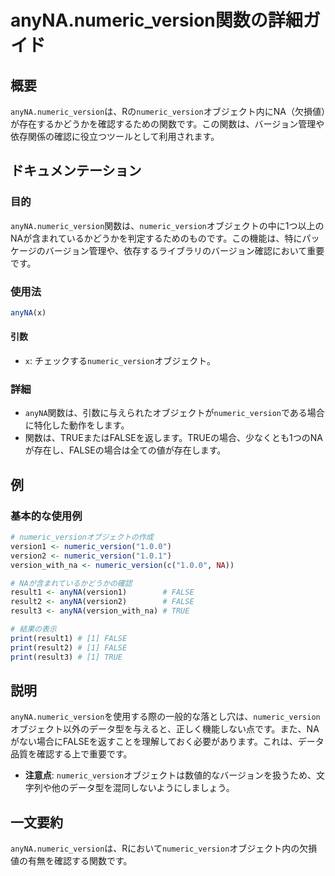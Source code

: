 <!--
Meta Description: # anyNA.numeric_version関数の詳細ガイド ## 概要 `anyNA.numeric_version`は、Rの`numeric_version`オブジェクト内にNA（欠損値）が存在するかどうかを確認するための関数です。この関数は、バージョン管理や依存関係の確認に役立つツールとして...
Meta Keywords: numeric_version, anyna, false, 関数は, print
-->

# anyNA.numeric_version関数の詳細ガイド

## 概要
`anyNA.numeric_version`は、Rの`numeric_version`オブジェクト内にNA（欠損値）が存在するかどうかを確認するための関数です。この関数は、バージョン管理や依存関係の確認に役立つツールとして利用されます。

## ドキュメンテーション

### 目的
`anyNA.numeric_version`関数は、`numeric_version`オブジェクトの中に1つ以上のNAが含まれているかどうかを判定するためのものです。この機能は、特にパッケージのバージョン管理や、依存するライブラリのバージョン確認において重要です。

### 使用法
```R
anyNA(x)
```

#### 引数
- `x`: チェックする`numeric_version`オブジェクト。

### 詳細
- `anyNA`関数は、引数に与えられたオブジェクトが`numeric_version`である場合に特化した動作をします。
- 関数は、TRUEまたはFALSEを返します。TRUEの場合、少なくとも1つのNAが存在し、FALSEの場合は全ての値が存在します。

## 例

### 基本的な使用例

```R
# numeric_versionオブジェクトの作成
version1 <- numeric_version("1.0.0")
version2 <- numeric_version("1.0.1")
version_with_na <- numeric_version(c("1.0.0", NA))

# NAが含まれているかどうかの確認
result1 <- anyNA(version1)        # FALSE
result2 <- anyNA(version2)        # FALSE
result3 <- anyNA(version_with_na) # TRUE

# 結果の表示
print(result1) # [1] FALSE
print(result2) # [1] FALSE
print(result3) # [1] TRUE
```

## 説明
`anyNA.numeric_version`を使用する際の一般的な落とし穴は、`numeric_version`オブジェクト以外のデータ型を与えると、正しく機能しない点です。また、NAがない場合にFALSEを返すことを理解しておく必要があります。これは、データ品質を確認する上で重要です。

- **注意点**: `numeric_version`オブジェクトは数値的なバージョンを扱うため、文字列や他のデータ型を混同しないようにしましょう。

## 一文要約
`anyNA.numeric_version`は、Rにおいて`numeric_version`オブジェクト内の欠損値の有無を確認する関数です。